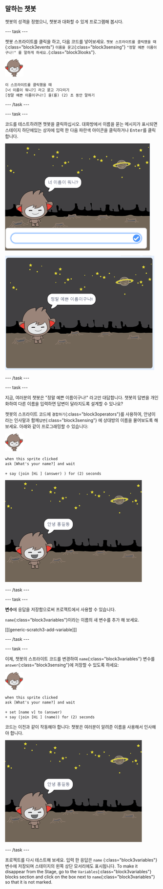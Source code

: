 ## 말하는 챗봇

챗봇의 성격을 정했으니, 챗봇과 대화할 수 있게 프로그램해 봅시다.

\--- task \---

챗봇 스프라이트를 클릭을 하고, 다음 코드를 넣어보세요. `챗봇 스프라이트를 클릭했을 때`{:class="block3events"} `이름을 묻고`{:class="block3sensing"} ` "정말 예쁜 이름이구나!" 를 말하게 하세요. `{:class="block3looks"}.

![나노 스프라이트](images/nano-sprite.png)

```blocks3
이 스프라이트를 클릭했을 때
[너 이름이 뭐니?] 라고 묻고 기다리기
[정말 예쁜 이름이구나!] 을(를) (2) 초 동안 말하기
```

\--- /task \---

\--- task \---

코드를 테스트하려면 챗봇을 클릭하십시오. 대화방에서 이름을 묻는 메시지가 표시되면 스테이지 하단에있는 상자에 입력 한 다음 파란색 아이콘을 클릭하거나 <kbd>Enter</kbd>를 클릭합니다.

![ChatBot 응답 테스트](images/chatbot-ask-test1.png)

![ChatBot 응답 테스트](images/chatbot-ask-test2.png)

\--- /task \---

\--- task \---

지금, 여러분의 챗봇은 "정말 예쁜 이름이구나!" 라고만 대답합니다. 챗봇의 답변을 개인화하여 다른 이름을 입력하면 답변이 달라지도록 설계할 수 있나요?

챗봇의 스프라이트 코드에 `결합하기`{:class="block3operators"}를 사용하여, 안녕이라는 인사말과 함께`답변`{:class="block3sensing"} 에 상대방의 이름을 물어보도록 해 보세요. 아래와 같이 프로그래밍할 수 있습니다:

![나노 스프라이트](images/nano-sprite.png)

```blocks3
when this sprite clicked
ask [What's your name?] and wait

+ say (join [Hi ] (answer) ) for (2) seconds
```

![개별화된 답변 테스트](images/chatbot-answer-test.png)

\--- /task \---

\--- task \---

**변수**에 응답을 저장함으로써 프로젝트에서 사용할 수 있습니다.

`name`{:class="block3variables"}이라는 이름의 새 변수를 추가 해 보세요.

[[[generic-scratch3-add-variable]]]

\--- /task \---

\--- task \---

이제, 챗봇의 스프라이트 코드를 변경하여 `name`{:class="block3variables"} 변수를 `answer`{:class="block3sensing"}에 저장할 수 있도록 하세요:

![나노 스프라이트](images/nano-sprite.png)

```blocks3
when this sprite clicked
ask [What's your name?] and wait

+ set [name v] to (answer)
+ say (join [Hi ] (name)) for (2) seconds
```

코드는 이전과 같이 작동해야 합니다: 챗봇은 여러분이 알려준 이름을 사용해서 인사해야 합니다.

![개별화된 답변 테스트](images/chatbot-answer-test.png)

\--- /task \---

프로젝트를 다시 테스트해 보세요. 입력 한 응답은 `name` {:class="block3variables"} 변수에 저장되며 스테이지의 왼쪽 상단 모서리에도 표시됩니다. To make it disappear from the Stage, go to the `Variables`{:class="block3variables"} blocks section and click on the box next to `name`{:class="block3variables"} so that it is not marked.